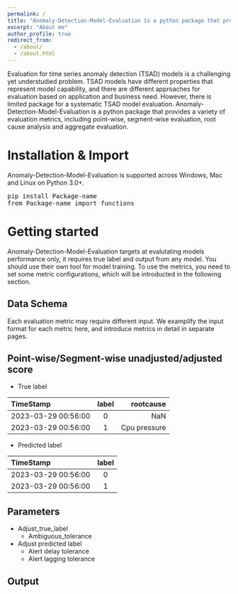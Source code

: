 ```yaml
---
permalink: /
title: "Anomaly-Detection-Model-Evaluation is a python package that provides a variaty of metrics to evaluate anomaly detection models."
excerpt: "About me"
author_profile: true
redirect_from: 
  - /about/
  - /about.html
---
```

Evaluation for time series anomaly detection (TSAD) models is a challenging yet understudied problem. TSAD models have different properties that represent model capability, and there are different approaches for evaluation based on application and business need. However, there is limited package for a systematic TSAD model evaluation. Anomaly-Detection-Model-Evaluation is a python package that provides a variety of evaluation metrics, including point-wise, segment-wise evaluation, root cause analysis and aggregate evaluation. 

Installation & Import
======
Anomaly-Detection-Model-Evaluation is supported across Windows, Mac and Linux on Python 3.0+.


<pre>
pip install Package-name
from Package-name import functions
</pre>

Getting started
======
Anomaly-Detection-Model-Evaluation targets at evalutating models performance only, it requires true label and output from any model. You should use their own tool for model training. To use the metrics, you need to set some metric configurations, which will be introducted in the following section. 


Data Schema
------
Each evaluation metric may require different input. We examplify the input format for each metric here, and introduce metrics in detail in separate pages.

## Point-wise/Segment-wise unadjusted/adjusted score
* True label

| TimeStamp | label | rootcause |
|:--------|:-------:|--------:|
| 2023-03-29 00:56:00   | 0 | NaN   |
| 2023-03-29 00:56:00   | 1 | Cpu pressure   |

* Predicted label

| TimeStamp | label | 
|:--------|:-------:|
| 2023-03-29 00:56:00   | 0 | 
| 2023-03-29 00:56:00   | 1 |


Parameters
------


* Adjust_true_label
  * Ambiguous_tolerance
* Adjust predicted label
  * Alert delay tolerance
  * Alert lagging tolerance


Output
------




